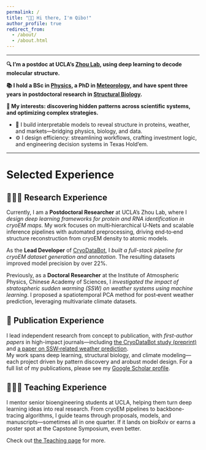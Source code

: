 ```yaml
---
permalink: /
title: "👋🏻 Hi there, I'm Qibo!"
author_profile: true
redirect_from: 
  - /about/
  - /about.html
---
```

---

**🔍 I’m a postdoc at UCLA’s [Zhou Lab](https://zhoulab.org/), using deep learning to decode molecular structure.**

**📚 I hold a BSc in [Physics](https://english.phy.pku.edu.cn/), a PhD in [Meteorology](http://english.iap.cas.cn/), and have spent three years in postdoctoral research in [Structural Biology](https://cnsi.ucla.edu/).**

**🧠 My interests: discovering hidden patterns across scientific systems, and optimizing complex strategies.**
  - 🧩 I build interpretable models to reveal structure in proteins, weather, and markets—bridging physics, biology, and data.
  - ⚙️ I design efficiency: streamlining workflows, crafting investment logic, and engineering decision systems in Texas Hold’em.

---


# Selected Experience
## 🧑🏻‍🔬 Research Experience

Currently, I am a **Postdoctoral Researcher** at UCLA’s Zhou Lab, where I *design deep learning frameworks for protein and RNA identification in cryoEM maps*. My work focuses on multi‑hierarchical U‑Nets and scalable inference pipelines with automated preprocessing, driving end‑to‑end structure reconstruction from cryoEM density to atomic models.

As the **Lead Developer** of [CryoDataBot](https://github.com/t00shadow/CryoDataBot), I *built a full-stack pipeline for cryoEM dataset generation and annotation*. The resulting datasets improved model precision by over 22%.

Previously, as a **Doctoral Researcher** at the Institute of Atmospheric Physics, Chinese Academy of Sciences, I *investigated the impact of stratospheric sudden warming (SSW) on weather systems using machine learning*. I proposed a spatiotemporal PCA method for post‑event weather prediction, leveraging multivariate climate datasets. 


## 📝 Publication Experience

I lead independent research from concept to publication, with *first-author papers* in high-impact journals—including [the CryoDataBot study (preprint)](https://www.biorxiv.org/content/10.1101/2025.09.09.675185v1) and [a paper on SSW‑related weather prediction](https://agupubs.onlinelibrary.wiley.com/doi/full/10.1029/2021GL095431).  
My work spans deep learning, structural biology, and climate modeling—each project driven by pattern discovery and arobust model design. For a full list of my publications, please see my [Google Scholar profile](https://scholar.google.com/citations?user=HnhsYXgAAAAJ&hl=en).


## 👨🏻‍🏫 Teaching Experience
I mentor senior bioengineering students at UCLA, helping them turn deep learning ideas into real research. From cryoEM pipelines to backbone-tracing algorithms, I guide teams through proposals, models, and manuscripts—sometimes all in one quarter. If it lands on bioRxiv or earns a poster spot at the Capstone Symposium, even better.

Check out [the Teaching page](/teaching/) for more.
